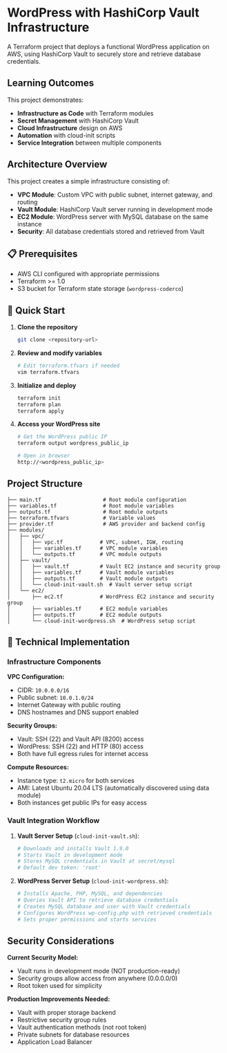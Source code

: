 # WordPress with HashiCorp Vault Infrastructure

A Terraform project that deploys a functional WordPress application on AWS, using HashiCorp Vault to securely store and retrieve database credentials.

## Learning Outcomes

This project demonstrates:
- **Infrastructure as Code** with Terraform modules
- **Secret Management** with HashiCorp Vault
- **Cloud Infrastructure** design on AWS
- **Automation** with cloud-init scripts
- **Service Integration** between multiple components

## Architecture Overview

This project creates a simple infrastructure consisting of:

- **VPC Module**: Custom VPC with public subnet, internet gateway, and routing
- **Vault Module**: HashiCorp Vault server running in development mode
- **EC2 Module**: WordPress server with MySQL database on the same instance
- **Security**: All database credentials stored and retrieved from Vault

## 📋 Prerequisites

- AWS CLI configured with appropriate permissions
- Terraform >= 1.0
- S3 bucket for Terraform state storage (`wordpress-coderco`)

## 🚀 Quick Start

1. **Clone the repository**
   ```bash
   git clone <repository-url>
   ```

2. **Review and modify variables**
   ```bash
   # Edit terraform.tfvars if needed
   vim terraform.tfvars
   ```

3. **Initialize and deploy**
   ```bash
   terraform init
   terraform plan
   terraform apply
   ```

4. **Access your WordPress site**
   ```bash
   # Get the WordPress public IP
   terraform output wordpress_public_ip
   
   # Open in browser
   http://<wordpress_public_ip>
   ```

## Project Structure

```
├── main.tf                    # Root module configuration
├── variables.tf               # Root module variables
├── outputs.tf                 # Root module outputs
├── terraform.tfvars           # Variable values
├── provider.tf                # AWS provider and backend config
├── modules/
│   ├── vpc/
│   │   ├── vpc.tf            # VPC, subnet, IGW, routing
│   │   ├── variables.tf      # VPC module variables
│   │   └── outputs.tf        # VPC module outputs
│   ├── vault/
│   │   ├── vault.tf          # Vault EC2 instance and security group
│   │   ├── variables.tf      # Vault module variables
│   │   ├── outputs.tf        # Vault module outputs
│   │   └── cloud-init-vault.sh  # Vault server setup script
│   └── ec2/
│       ├── ec2.tf            # WordPress EC2 instance and security group
│       ├── variables.tf      # EC2 module variables
│       ├── outputs.tf        # EC2 module outputs
│       └── cloud-init-wordpress.sh  # WordPress setup script
```

## 🔧 Technical Implementation

### Infrastructure Components

**VPC Configuration:**
- CIDR: `10.0.0.0/16`
- Public subnet: `10.0.1.0/24`
- Internet Gateway with public routing
- DNS hostnames and DNS support enabled

**Security Groups:**
- Vault: SSH (22) and Vault API (8200) access
- WordPress: SSH (22) and HTTP (80) access
- Both have full egress rules for internet access

**Compute Resources:**
- Instance type: `t2.micro` for both services
- AMI: Latest Ubuntu 20.04 LTS (automatically discovered using data module)
- Both instances get public IPs for easy access

### Vault Integration Workflow

1. **Vault Server Setup** (`cloud-init-vault.sh`):
   ```bash
   # Downloads and installs Vault 1.9.0
   # Starts Vault in development mode
   # Stores MySQL credentials in Vault at secret/mysql
   # Default dev token: 'root'
   ```

2. **WordPress Server Setup** (`cloud-init-wordpress.sh`):
   ```bash
   # Installs Apache, PHP, MySQL, and dependencies
   # Queries Vault API to retrieve database credentials
   # Creates MySQL database and user with Vault credentials
   # Configures WordPress wp-config.php with retrieved credentials
   # Sets proper permissions and starts services
   ```

## Security Considerations

**Current Security Model:**
- Vault runs in development mode (NOT production-ready)
- Security groups allow access from anywhere (0.0.0.0/0)
- Root token used for simplicity


**Production Improvements Needed:**
- Vault with proper storage backend
- Restrictive security group rules
- Vault authentication methods (not root token)
- Private subnets for database resources
- Application Load Balancer

